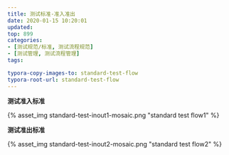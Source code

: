 ```yaml
---
title: 测试标准-准入准出
date: 2020-01-15 10:20:01
updated: 
top: 899
categories: 
- [测试规范/标准, 测试流程规范]
- [测试管理, 测试流程管理]
tags:

typora-copy-images-to: standard-test-flow
typora-root-url: standard-test-flow
---
```



**测试准入标准**

{% asset_img standard-test-inout1-mosaic.png "standard test flow1" %}

**测试准出标准**

{% asset_img standard-test-inout2-mosaic.png "standard test flow2" %}